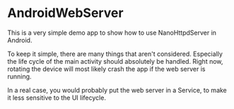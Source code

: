 # AndroidWebServer

This is a very simple demo app to show how to use NanoHttpdServer in Android.

To keep it simple, there are many things that aren't considered. Especially the life cycle of the main
activity should absolutely be handled. Right now, rotating the device will most likely crash the
app if the web server is running.

In a real case, you would probably put the web server in a Service, to make it less sensitive to the
UI lifecycle.

